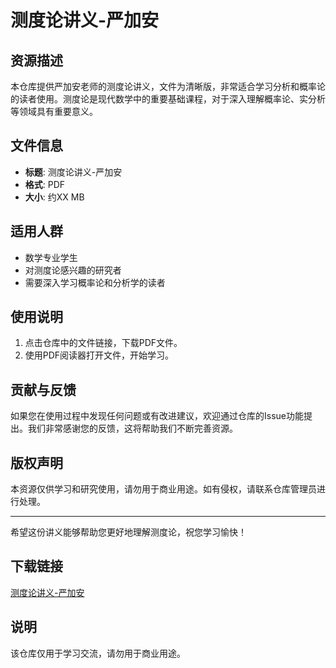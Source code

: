 # 测度论讲义-严加安

## 资源描述

本仓库提供严加安老师的测度论讲义，文件为清晰版，非常适合学习分析和概率论的读者使用。测度论是现代数学中的重要基础课程，对于深入理解概率论、实分析等领域具有重要意义。

## 文件信息

- **标题**: 测度论讲义-严加安
- **格式**: PDF
- **大小**: 约XX MB

## 适用人群

- 数学专业学生
- 对测度论感兴趣的研究者
- 需要深入学习概率论和分析学的读者

## 使用说明

1. 点击仓库中的文件链接，下载PDF文件。
2. 使用PDF阅读器打开文件，开始学习。

## 贡献与反馈

如果您在使用过程中发现任何问题或有改进建议，欢迎通过仓库的Issue功能提出。我们非常感谢您的反馈，这将帮助我们不断完善资源。

## 版权声明

本资源仅供学习和研究使用，请勿用于商业用途。如有侵权，请联系仓库管理员进行处理。

---

希望这份讲义能够帮助您更好地理解测度论，祝您学习愉快！

## 下载链接
[测度论讲义-严加安](https://pan.quark.cn/s/4852ecd77619)

## 说明

该仓库仅用于学习交流，请勿用于商业用途。
